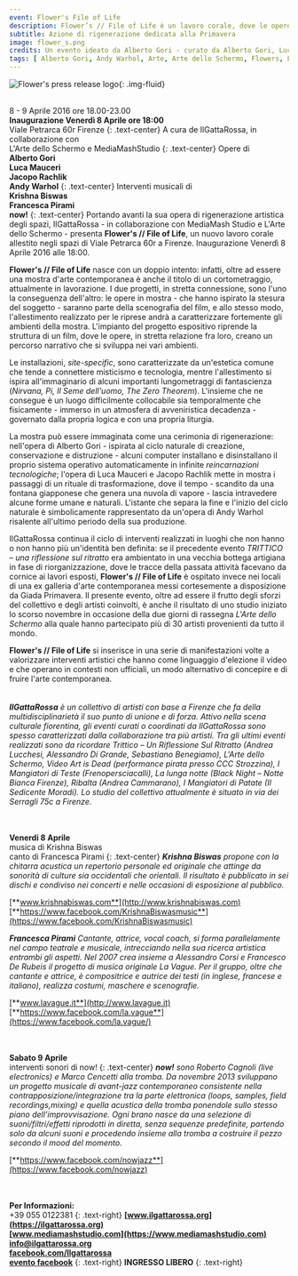 ```yaml
---
event: Flower's File of Life
description: Flower’s // File of Life è un lavoro corale, dove le opere site-specific sono in stretta relazione l’una con l’altra, e hanno come tema il ciclo vitale naturale di Creazione, Conservazione e Distruzione. Le videoinstallazioni, caratterizzate da un’estetica che mira a riconnettere misticismo e tecnologia, vanno a comporre una sorta di rituale di trasformazione e purificazione.
subtitle: Azione di rigenerazione dedicata alla Primavera
image: flower_s.png
credits: Un evento ideato da Alberto Gori - curato da Alberto Gori, Luca Mauceri e Iacopo Rachlick - testo di Alberto Gori e Luca Mauceri - progetto grafico di Alberto Gori
tags: [	Alberto Gori, Andy Warhol, Arte, Arte dello Schermo, Flowers, Francesca Pirami, Iacopo Rachlick, IlGattaRossa, Installazione, Krishna Biswas, Luca Mauceri, MediaMashStudio, now!, Videoarte]
---
```

![Flower's press release logo](/assets/images/flower_s_cs.png){: .img-fluid}
<br />
<br />

8 - 9 Aprile 2016 ore 18.00-23.00  
**Inaugurazione Venerdì 8 Aprile ore 18:00**  
Viale Petrarca 60r Firenze
{: .text-center}
A cura de IlGattaRossa, in collaborazione con  
L'Arte dello Schermo e MediaMashStudio
{: .text-center}
Opere di  
**Alberto Gori**  
**Luca Mauceri**  
**Jacopo Rachlik**  
**Andy Warhol**
{: .text-center}
Interventi musicali di  
**Krishna Biswas**  
**Francesca Pirami**  
**now!**
{: .text-center}
Portando avanti la sua opera di rigenerazione artistica degli spazi, IlGattaRossa - in collaborazione con MediaMash Studio e L'Arte dello Schermo - presenta **Flower's // File of Life**, un nuovo lavoro corale allestito negli spazi di Viale Petrarca 60r a Firenze. Inaugurazione Venerdì 8 Aprile 2016 alle 18:00.

**Flower's // File of Life** nasce con un doppio intento: infatti, oltre ad essere una mostra d'arte contemporanea è anche il titolo di un cortometraggio, attualmente in lavorazione. I due progetti, in stretta connessione, sono l'uno la conseguenza dell'altro: le opere in mostra - che hanno ispirato la stesura del soggetto - saranno parte della scenografia del film, e allo stesso modo, l'allestimento realizzato per le riprese andrà a caratterizzare fortemente gli ambienti della mostra. L'impianto del progetto espositivo riprende la struttura di un film, dove le opere, in stretta relazione fra loro, creano un percorso narrativo che si sviluppa nei vari ambienti.

Le installazioni, _site-specific_, sono caratterizzate da un'estetica comune che tende a connettere misticismo e tecnologia, mentre l'allestimento si ispira all'immaginario di alcuni importanti lungometraggi di fantascienza (_Nirvana, Pi, Il Seme dell'uomo, The Zero Theorem_). L'insieme che ne consegue è un luogo difficilmente collocabile sia temporalmente che fisicamente - immerso in un atmosfera di avveniristica decadenza - governato dalla propria logica e con una propria liturgia.

La mostra può essere immaginata come una cerimonia di rigenerazione: nell'opera di Alberto Gori - ispirata al ciclo naturale di creazione, conservazione e distruzione - alcuni computer installano e disinstallano il proprio sistema operativo automaticamente in infinite _reincarnazioni tecnologiche_; l'opera di Luca Mauceri e Jacopo Rachlik mette in mostra i passaggi di un rituale di trasformazione, dove il tempo - scandito da una fontana giapponese che genera una nuvola di vapore - lascia intravedere alcune forme umane e naturali. L'istante che separa la fine e l'inizio del ciclo naturale è simbolicamente rappresentato da un'opera di Andy Warhol risalente all'ultimo periodo della sua produzione.

IlGattaRossa continua il ciclo di interventi realizzati in luoghi che non hanno o non hanno più un'identità ben definita: se il precedente evento _TRITTICO – una riflessione sul ritratto_ era ambientato in una vecchia bottega artigiana in fase di riorganizzazione, dove le tracce della passata attività facevano da cornice ai lavori esposti, **Flower's // File of Life** è ospitato invece nei locali di una ex galleria d'arte contemporanea messi cortesemente a disposizione da Giada Primavera. Il presente evento, oltre ad essere il frutto degli sforzi del collettivo e degli artisti coinvolti, è anche il risultato di uno studio iniziato lo scorso novembre in occasione della due giorni di rassegna _L'Arte dello Schermo_ alla quale hanno partecipato più di 30 artisti provenienti da tutto il mondo.

**Flower's // File of Life** si inserisce in una serie di manifestazioni volte a valorizzare interventi artistici che hanno come linguaggio d'elezione il video e che operano in contesti non ufficiali, un modo alternativo di concepire e di fruire l'arte contemporanea.
<br />
<br /> 
<br />
_**IlGattaRossa** è un collettivo di artisti con base a Firenze che fa della multidisciplinarietà il suo punto di unione e di forza. Attivo nella scena culturale fiorentina, gli eventi curati o coordinati da IlGattaRossa sono spesso caratterizzati dalla collaborazione tra più artisti. Tra gli ultimi eventi realizzati sono da ricordare Trittico – Un Riflessione Sul Ritratto (Andrea Lucchesi, Alessandro Di Grande, Sebastiano Benegiamo), L'Arte dello Schermo, Video Art is Dead (performance pirata presso CCC Strozzina), I Mangiatori di Teste (Frenopersciacalli), La lunga notte (Black Night – Notte Bianca Firenze), Ribalta (Andrea Cammarano), I Mangiatori di Patate (Il Sedicente Moradi). Lo studio del collettivo attualmente è situato in via dei Serragli 75c a Firenze._
<br />
<br /> 
<br />

**Venerdi 8 Aprile**  
musica di Krishna Biswas  
canto di Francesca Pirami
{: .text-center}
_**Krishna Biswas** propone con la chitarra acustica un repertorio personale ed originale che attinge da sonorità di culture sia occidentali che orientali. Il risultato è pubblicato in sei dischi e condiviso nei concerti e nelle occasioni di esposizione al pubblico._ 

[**www.krishnabiswas.com**](http://www.krishnabiswas.com)  
[**https://www.facebook.com/KrishnaBiswasmusic**](https://www.facebook.com/KrishnaBiswasmusic)

_**Francesca Pirami** Cantante, attrice, vocal coach, si forma parallelamente nel campo teatrale e musicale, intrecciando nella sua ricerca artistica entrambi gli aspetti. Nel 2007 crea insieme a Alessandro Corsi e Francesco De Rubeis il progetto di musica originale La Vague. Per il gruppo, oltre che cantante e attrice, è compositrice e autrice dei testi (in inglese, francese e italiano), realizza costumi, maschere e scenografie._ 

[**www.lavague.it**](http://www.lavague.it)  
[**https://www.facebook.com/la.vague**](https://www.facebook.com/la.vague/)
<br />
<br /> 
<br />

**Sabato 9 Aprile**  
interventi sonori di now!
{: .text-center}
_**now!** sono Roberto Cagnoli (live electronics) e Marco Cencetti alla tromba. Da novembre 2013 sviluppano un progetto musicale di avant-jazz contemporaneo consistente nella contrapposizione/integrazione tra la parte elettronica (loops, samples, field recordings,mixing) e quella acustica della tromba ponendole sullo stesso piano dell’improvvisazione. Ogni brano nasce da una selezione di suoni/filtri/effetti riprodotti in diretta, senza sequenze predefinite, partendo solo da alcuni suoni e procedendo insieme alla tromba a costruire il pezzo secondo il mood del momento._  

[**https://www.facebook.com/nowjazz**](https://www.facebook.com/nowjazz)
<br />
<br /> 
<br />

**Per Informazioni:**  
+39 055 0122381
{: .text-right}
**[www.ilgattarossa.org](https://ilgattarossa.org)<br />
[www.mediamashstudio.com](https://www.mediamashstudio.com)<br /> 
[info@ilgattarossa.org](mailto:info@ilgattarossa.org)<br /> 
[facebook.com/Ilgattarossa](https://facebook.com/ilgattarossa)<br /> 
[evento facebook](https://www.facebook.com/events/508151542701382/)**
{: .text-right}
**INGRESSO LIBERO**
{: .text-right}
 
